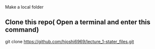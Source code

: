 Make a local folder 

## Clone this repo( Open a terminal and enter this command)
git clone https://github.com/hjoshi6969/lecture_1-stater_files.git

